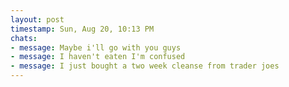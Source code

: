 ```yaml
---
layout: post
timestamp: Sun, Aug 20, 10:13 PM
chats:
- message: Maybe i'll go with you guys
- message: I haven't eaten I'm confused
- message: I just bought a two week cleanse from trader joes
---
```

